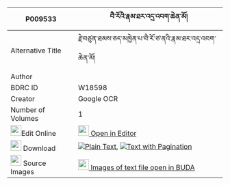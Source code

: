 |P009533|བཻ་རོའི་རྣམ་ཐར་འདྲ་འབག་ཆེན་མོ། 
| --- | --- 
|Alternative Title |རྗེ་བཙུན་ཐམས་ཅད་མཁྱེན་པ་བཻ་རོ་ཙ་ནའི་རྣམ་ཐར་འདྲ་འབག་ཆེན་མོ།
|Author | 
|BDRC ID | W18598
|Creator | Google OCR
|Number of Volumes| 1
|<img width="25" src="https://img.icons8.com/color/25/000000/edit-property.png">Edit Online| [<img width="25" src="https://avatars.githubusercontent.com/u/45091458?s=200&v=4"> Open in Editor](http://editor.openpecha.org/P009533)
|<img width="25" src="https://img.icons8.com/fluent/48/000000/download-2.png"/>  Download | [![](https://img.icons8.com/color/20/000000/txt.png)Plain Text](https://github.com/Openpecha/P009533/releases/download/v1/bai_ro_i_namtar_drabak_chen_mo_plain_P009533.zip), [![](https://img.icons8.com/color/20/000000/txt.png)Text with Pagination](https://github.com/Openpecha/P009533/releases/download/v1/bai_ro_i_namtar_drabak_chen_mo_pages_P009533.zip)
|<img width="25" src="https://img.icons8.com/plasticine/100/000000/pictures-folder.png"/>  Source Images | [<img width="25" src="https://library.bdrc.io/icons/BUDA-small.svg"> Images of text file open in BUDA](https://library.bdrc.io/show/bdr:W18598)